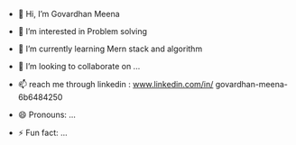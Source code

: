 - 👋 Hi, I’m Govardhan Meena
- 👀 I’m interested in Problem solving 
- 🌱 I’m currently learning  Mern stack and algorithm
- 💞️ I’m looking to collaborate on ...
- 📫 reach me  through linkedin : www.linkedin.com/in/
govardhan-meena-6b6484250

- 😄 Pronouns: ...
- ⚡ Fun fact: ...

<!---
akjorwal/akjorwal is a ✨ special ✨ repository because its `README.md` (this file) appears on your GitHub profile.
You can click the Preview link to take a look at your changes.
--->
